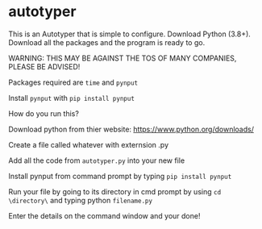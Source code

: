 # autotyper
This is an Autotyper that is simple to configure. Download Python (3.8+). Download all the packages and the program is ready to go.

WARNING: THIS MAY BE AGAINST THE TOS OF MANY COMPANIES, PLEASE BE ADVISED!

Packages required are `time` and  `pynput`

Install `pynput` with `pip install pynput`


How do you run this?

Download python from thier website: https://www.python.org/downloads/

Create a file called whatever with externsion .py

Add all the code from  `autotyper.py` into your new file

Install pynput from command prompt by typing `pip install pynput`

Run your file by going to its directory in cmd prompt by using `cd \directory\` and typing python `filename.py`

Enter the details on the command window and your done!
